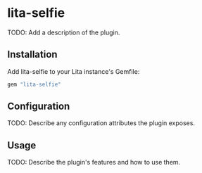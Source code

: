 # lita-selfie

TODO: Add a description of the plugin.

## Installation

Add lita-selfie to your Lita instance's Gemfile:

``` ruby
gem "lita-selfie"
```

## Configuration

TODO: Describe any configuration attributes the plugin exposes.

## Usage

TODO: Describe the plugin's features and how to use them.
